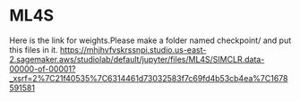 # ML4S

Here is the link for weights.Please make a folder named checkpoint/ and put this files in it.
https://mhjhvfvskrssnpi.studio.us-east-2.sagemaker.aws/studiolab/default/jupyter/files/ML4S/SIMCLR.data-00000-of-00001?_xsrf=2%7C21f40535%7C6314461d73032583f7c69fd4b53cb4ea%7C1678591581
